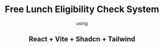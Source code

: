 <div align="center">
  <h1>Free Lunch Eligibility Check System</h1>
  using <br />
  <h2>React + Vite + Shadcn + Tailwind</h2>
</div>

